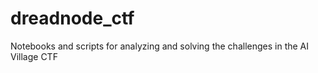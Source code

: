# dreadnode_ctf
Notebooks and scripts for analyzing and solving the challenges in the AI Village CTF
